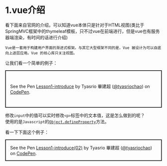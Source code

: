 # 1.vue介绍

看下面来自官网的介绍，可以知道vue本体只是针对于HTML视图(类比于SpringMVC框架中的thymeleaf模板，只不过vue在前端进行，但是vue也有服务器端渲染，有时间的话进行介绍)

```text
Vue是一套用于构建用户界面的渐进式框架。与其它大型框架不同的是，Vue 被设计为可以自底向上逐层应用。Vue 的核心库只关注视图。
```

让我们看一个简单的例子：  

<p class="codepen" data-height="240" data-theme-id="default" data-default-tab="html,result" data-user="tyasriochao" data-slug-hash="jOEwyPe" style="height: 120px; box-sizing: border-box; display: flex; align-items: center; justify-content: center; border: 2px solid; margin: 1em 0; padding: 1em;" data-pen-title="Lesson1-introduce">
  <span>See the Pen <a href="https://codepen.io/tyasriochao/pen/jOEwyPe">
  Lesson1-introduce</a> by Tyasrio 畢建超 (<a href="https://codepen.io/tyasriochao">@tyasriochao</a>)
  on <a href="https://codepen.io">CodePen</a>.</span>
</p>

修改`input`中的值可以实时修改`<p>`标签中的文本值，这是怎么做到的呢？  
使用的是`Javascript`的[`Object.defineProperty`](https://developer.mozilla.org/zh-CN/docs/Web/JavaScript/Reference/Global_Objects/Object/defineProperty)方法。

看一下下面这个例子：  

<p class="codepen" data-height="240" data-theme-id="default" data-default-tab="html,result" data-user="tyasriochao" data-slug-hash="KKwqagb" style="height: 120x; box-sizing: border-box; display: flex; align-items: center; justify-content: center; border: 2px solid; margin: 1em 0; padding: 1em;" data-pen-title="Lesson1-introduce(02)">
  <span>See the Pen <a href="https://codepen.io/tyasriochao/pen/KKwqagb">
  Lesson1-introduce(02)</a> by Tyasrio 畢建超 (<a href="https://codepen.io/tyasriochao">@tyasriochao</a>)
  on <a href="https://codepen.io">CodePen</a>.</span>
</p>
<script async src="https://static.codepen.io/assets/embed/ei.js"></script>



